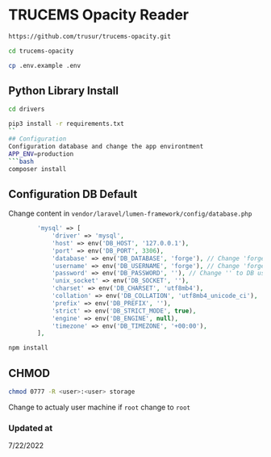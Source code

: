 # TRUCEMS Opacity Reader
```bash
https://github.com/trusur/trucems-opacity.git
```
```bash
cd trucems-opacity
```
```bash
cp .env.example .env
```
## Python Library Install
```bash
cd drivers
```
```bash
pip3 install -r requirements.txt
``
## Configuration
Configuration database and change the app environtment
APP_ENV=production
```bash
composer install
```
## Configuration DB Default
Change content in `vendor/laravel/lumen-framework/config/database.php`
```php
        'mysql' => [
            'driver' => 'mysql',
            'host' => env('DB_HOST', '127.0.0.1'),
            'port' => env('DB_PORT', 3306),
            'database' => env('DB_DATABASE', 'forge'), // Change 'forge' to DB name production
            'username' => env('DB_USERNAME', 'forge'), // Change 'forge' to DB username production
            'password' => env('DB_PASSWORD', ''), // Change '' to DB username production
            'unix_socket' => env('DB_SOCKET', ''),
            'charset' => env('DB_CHARSET', 'utf8mb4'),
            'collation' => env('DB_COLLATION', 'utf8mb4_unicode_ci'),
            'prefix' => env('DB_PREFIX', ''),
            'strict' => env('DB_STRICT_MODE', true),
            'engine' => env('DB_ENGINE', null),
            'timezone' => env('DB_TIMEZONE', '+00:00'),
        ],
```
```bash
npm install
```
## CHMOD
```bash
chmod 0777 -R <user>:<user> storage
```
Change <user> to actualy user machine if `root` change <user> to `root`

### Updated at
7/22/2022